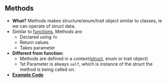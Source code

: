 ## Methods
- **What?** Methods makes structure/enum/trait object similar to classes, ie we can operate of struct data.
- Similar to [functions](..), Methods are:
  - Declared using `fn`
  - Return values
  - Takes parameter
- **Different from function:**
  - Methods are defined in a context([struct](..), enum or trait object)
  - 1st Parameter is always `self`, which is instance of the struct the method is being called on.
- **[Example Code](Code)**
